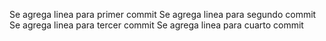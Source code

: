 Se agrega linea para primer commit
Se agrega linea para segundo commit
Se agrega linea para tercer commit
Se agrega linea para cuarto commit
